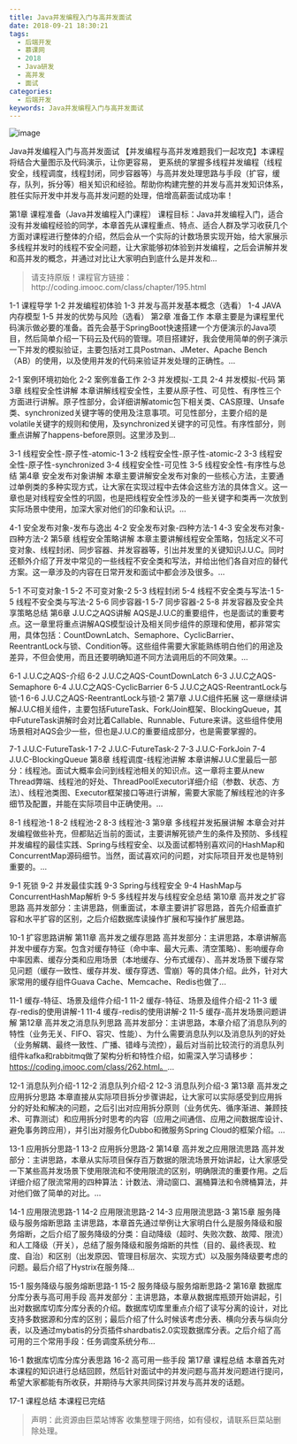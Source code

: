 ```yaml
---
title: Java并发编程入门与高并发面试
date: 2018-09-21 18:30:21
tags:
  - 后端开发
  - 慕课网
  - 2018
  - Java研发
  - 高并发
  - 面试
categories:
  - 后端开发
keywords: Java并发编程入门与高并发面试
---
```

![image](http://szimg.mukewang.com/5aaa55850001a3ef10800600-360-202.jpg)

Java并发编程入门与高并发面试
【并发编程与高并发难题我们一起攻克】本课程将结合大量图示及代码演示，让你更容易， 更系统的掌握多线程并发编程（线程安全，线程调度，线程封闭，同步容器等）与高并发处理思路与手段（扩容，缓存，队列，拆分等）相关知识和经验。帮助你构建完整的并发与高并发知识体系，胜任实际开发中并发与高并发问题的处理，倍增高薪面试成功率！

第1章 课程准备（Java并发编程入门课程）
课程目标：Java并发编程入门，适合没有并发编程经验的同学，本章首先从课程重点、特点、适合人群及学习收获几个方面对课程进行整体的介绍，然后会从一个实际的计数场景实现开始，给大家展示多线程并发时的线程不安全问题，让大家能够初体验到并发编程，之后会讲解并发和高并发的概念，并通过对比让大家明白到底什么是并发和...

<!-- more -->
<blockquote class="blockquote-center">
请支持原版！课程官方链接：http://coding.imooc.com/class/chapter/195.html</blockquote>
</blockquote>

1-1 课程导学
1-2 并发编程初体验
1-3 并发与高并发基本概念（选看）
1-4 JAVA内存模型
1-5 并发的优势与风险（选看）
第2章 准备工作
本章主要是为课程里代码演示做必要的准备。首先会基于SpringBoot快速搭建一个方便演示的Java项目，然后简单介绍一下码云及代码的管理。项目搭建好，我会使用简单的例子演示一下并发的模拟验证，主要包括对工具Postman、JMeter、Apache Bench（AB）的使用，以及使用并发的代码来验证并发处理的正确性。...

2-1 案例环境初始化
2-2 案例准备工作
2-3 并发模拟-工具
2-4 并发模拟-代码
第3章 线程安全性讲解
本章讲解线程安全性，主要从原子性、可见性、有序性三个方面进行讲解。原子性部分，会详细讲解atomic包下相关类、CAS原理、Unsafe类、synchronized关键字等的使用及注意事项。可见性部分，主要介绍的是volatile关键字的规则和使用，及synchronized关键字的可见性。有序性部分，则重点讲解了happens-before原则。这里涉及到...

3-1 线程安全性-原子性-atomic-1
3-2 线程安全性-原子性-atomic-2
3-3 线程安全性-原子性-synchronized
3-4 线程安全性-可见性
3-5 线程安全性-有序性与总结
第4章 安全发布对象讲解
本章主要讲解安全发布对象的一些核心方法，主要通过单例类的多种实现方式，让大家在实现过程中去体会这些方法的具体含义。这一章也是对线程安全性的巩固，也是把线程安全性涉及的一些关键字和类再一次放到实际场景中使用，加深大家对他们的印象和认识。...

4-1 安全发布对象-发布与逸出
4-2 安全发布对象-四种方法-1
4-3 安全发布对象-四种方法-2
第5章 线程安全策略讲解
本章主要讲解线程安全策略，包括定义不可变对象、线程封闭、同步容器、并发容器等，引出并发里的关键知识J.U.C。同时还额外介绍了开发中常见的一些线程不安全类和写法，并给出他们各自对应的替代方案。这一章涉及的内容在日常开发和面试中都会涉及很多。...

5-1 不可变对象-1
5-2 不可变对象-2
5-3 线程封闭
5-4 线程不安全类与写法-1
5-5 线程不安全类与写法-2
5-6 同步容器-1
5-7 同步容器-2
5-8 并发容器及安全共享策略总结
第6章 J.U.C之AQS讲解
AQS是J.U.C的重要组件，也是面试的重要考点。这一章里将重点讲解AQS模型设计及相关同步组件的原理和使用，都非常实用，具体包括：CountDownLatch、Semaphore、CyclicBarrier、ReentrantLock与锁、Condition等。这些组件需要大家能熟练明白他们的用途及差异，不但会使用，而且还要明确知道不同方法调用后的不同效果。...

6-1 J.U.C之AQS-介绍
6-2 J.U.C之AQS-CountDownLatch
6-3 J.U.C之AQS-Semaphore
6-4 J.U.C之AQS-CyclicBarrier
6-5 J.U.C之AQS-ReentrantLock与锁-1
6-6 J.U.C之AQS-ReentrantLock与锁-2
第7章 J.U.C组件拓展
这一章继续讲解J.U.C相关组件，主要包括FutureTask、Fork/Join框架、BlockingQueue，其中FutureTask讲解时会对比着Callable、Runnable、Future来讲。这些组件使用场景相对AQS会少一些，但也是J.U.C的重要组成部分，也是需要掌握的。

7-1 J.U.C-FutureTask-1
7-2 J.U.C-FutureTask-2
7-3 J.U.C-ForkJoin
7-4 J.U.C-BlockingQueue
第8章 线程调度-线程池讲解
本章讲解J.U.C里最后一部分：线程池。面试大概率会问到线程池相关的知识点。这一章将主要从new Thread弊端、线程池的好处、ThreadPoolExecutor详细介绍（参数、状态、方法）、线程池类图、Executor框架接口等进行讲解，需要大家能了解线程池的许多细节及配置，并能在实际项目中正确使用。...

8-1 线程池-1
8-2 线程池-2
8-3 线程池-3
第9章 多线程并发拓展讲解
本章会对并发编程做些补充，但都贴近当前的面试，主要讲解死锁产生的条件及预防、多线程并发编程的最佳实践、Spring与线程安全、以及面试都特别喜欢问的HashMap和ConcurrentMap源码细节。当然，面试喜欢问的问题，对实际项目开发也是特别重要的。...

9-1 死锁
9-2 并发最佳实践
9-3 Spring与线程安全
9-4 HashMap与ConcurrentHashMap解析
9-5 多线程并发与线程安全总结
第10章 高并发之扩容思路
高并发部分：主讲思路，侧重面试，本章主要讲扩容思路，首先介绍垂直扩容和水平扩容的区别，之后介绍数据库读操作扩展和写操作扩展思路。

10-1 扩容思路讲解
第11章 高并发之缓存思路
高并发部分：主讲思路，本章讲解高并发中缓存方案。包含对缓存特征（命中率、最大元素、清空策略）、影响缓存命中率因素、缓存分类和应用场景（本地缓存、分布式缓存）、高并发场景下缓存常见问题（缓存一致性、缓存并发、缓存穿透、雪崩）等的具体介绍。此外，针对大家常用的缓存组件Guava Cache、Memcache、Redis也做了...

11-1 缓存-特征、场景及组件介绍-1
11-2 缓存-特征、场景及组件介绍-2
11-3 缓存-redis的使用讲解-1
11-4 缓存-redis的使用讲解-2
11-5 缓存-高并发场景问题讲解
第12章 高并发之消息队列思路
高并发部分：主讲思路，本章介绍了消息队列的特性（业务无关、FIFO、容灾、性能）、为什么需要消息队列以及消息队列的好处（业务解耦、最终一致性、广播、错峰与流控），最后对当前比较流行的消息队列组件kafka和rabbitmq做了架构分析和特性介绍，如需深入学习请移步：https://coding.imooc.com/class/262.html。...

12-1 消息队列介绍-1
12-2 消息队列介绍-2
12-3 消息队列介绍-3
第13章 高并发之应用拆分思路
本章直接从实际项目拆分步骤讲起，让大家可以实际感受到应用拆分的好处和解决的问题，之后引出对应用拆分原则（业务优先、循序渐进、兼顾技术、可靠测试）和应用拆分时思考的内容（应用之间通信、应用之间数据库设计、避免事务跨应用），并引出对服务化Dubbo和微服务Spring Cloud的框架介绍。...

13-1 应用拆分思路-1
13-2 应用拆分思路-2
第14章 高并发之应用限流思路
高并发部分：主讲思路，本章从实际项目保存百万数据的限流场景开始讲起，让大家感受一下某些高并发场景下使用限流和不使用限流的区别，明确限流的重要作用。之后详细介绍了限流常用的四种算法：计数法、滑动窗口、漏桶算法和令牌桶算法，并对他们做了简单的对比。...

14-1 应用限流思路-1
14-2 应用限流思路-2
14-3 应用限流思路-3
第15章 服务降级与服务熔断思路
主讲思路，本章首先通过举例让大家明白什么是服务降级和服务熔断，之后介绍了服务降级的分类：自动降级（超时、失败次数、故障、限流）和人工降级（开关），总结了服务降级和服务熔断的共性（目的、最终表现、粒度、自治）和区别（出发原因、管理目标层次、实现方式）以及服务降级要考虑的问题。最后介绍了Hystrix在服务降...

15-1 服务降级与服务熔断思路-1
15-2 服务降级与服务熔断思路-2
第16章 数据库分库分表与高可用手段
高并发部分：主讲思路，本章从数据库瓶颈开始讲起，引出对数据库切库分库分表的介绍。数据库切库里重点介绍了读写分离的设计，对比支持多数据源和分库的区别；最后介绍了什么时候该考虑分表、横向分表与纵向分表，以及通过mybatis的分页插件shardbatis2.0实现数据库分表。之后介绍了高可用的三个常用手段：任务调度系统分布...

16-1 数据库切库分库分表思路
16-2 高可用一些手段
第17章 课程总结
本章首先对本课程的知识进行总结回顾，然后针对面试中的并发问题与高并发问题进行提问，希望大家都能有所收获，并期待与大家共同探讨并发与高并发的话题。

17-1 课程总结
本课程已完结

<blockquote class="blockquote-center">声明：此资源由巨菜站博客 收集整理于网络，如有侵权，请联系巨菜站删除处理。</blockquote>

<div id="jspay" sid="q8XmYZR1022" style="display:none">q8XmYZR1022</div>
<script type="text/javascript" src="https://www.fageka.com/j.js"></script>
<script type="text/javascript" src="https://www.fageka.com/f.js" charset="utf-8"></script>
